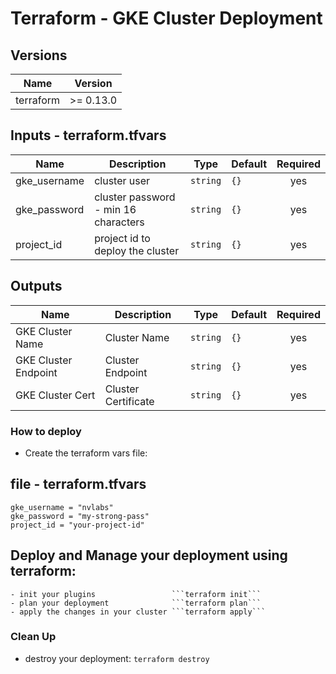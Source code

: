 # Terraform - GKE Cluster Deployment

## Versions

| Name | Version |
|------|---------|
| terraform | >= 0.13.0|

## Inputs - terraform.tfvars

| Name | Description | Type | Default | Required |
|------|-------------|------|---------|:--------:|
| gke_username | cluster user | `string` | `{}` | yes |
| gke_password | cluster password - min 16 characters | `string` | `{}` | yes |
| project_id | project id to deploy the cluster | `string` | `{}` | yes |

## Outputs

| Name | Description | Type | Default | Required |
|------|-------------|------|---------|:--------:|
| GKE Cluster Name | Cluster Name | `string` | `{}` | yes |
| GKE Cluster Endpoint | Cluster Endpoint | `string` | `{}` | yes |
| GKE Cluster Cert | Cluster Certificate | `string` | `{}` | yes 

### How to deploy

- Create the terraform vars file:

## file - terraform.tfvars
```
gke_username = "nvlabs"
gke_password = "my-strong-pass"
project_id = "your-project-id"
```
## Deploy and Manage your deployment using terraform:
    - init your plugins                 ```terraform init```
    - plan your deployment              ```terraform plan```
    - apply the changes in your cluster ```terraform apply```

### Clean Up
- destroy your deployment: ```terraform destroy```
